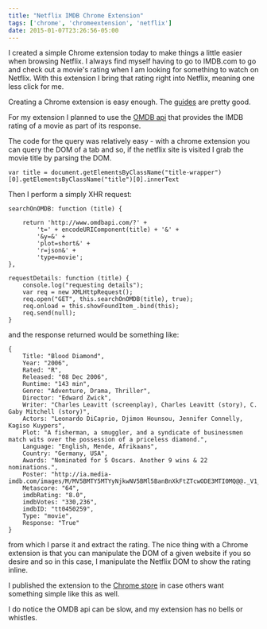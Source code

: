 ```yaml
---
title: "Netflix IMDB Chrome Extension"
tags: ['chrome', 'chromeextension', 'netflix']
date: 2015-01-07T23:26:56-05:00
---
```

I created a simple Chrome extension today to make things a little easier when browsing Netflix. I always find myself having to go to IMDB.com to go and check out a movie's rating when I am looking for something to watch on Netflix. With this extension I bring that rating right into Netflix, meaning one less click for me.
<!--more-->
Creating a Chrome extension is easy enough. The [guides](https://developer.chrome.com/extensions/index) are pretty good.

For my extension I planned to use the [OMDB api](http://www.omdbapi.com) that provides the IMDB rating of a movie as part of its response.

The code for the query was relatively easy - with a chrome extension you can query the DOM of a tab and so, if the netflix site is visited I grab the movie title by parsing the DOM.

    var title = document.getElementsByClassName("title-wrapper")[0].getElementsByClassName("title")[0].innerText

Then I perform a simply XHR request:

    searchOnOMDB: function (title) {

        return 'http://www.omdbapi.com/?' +
            't=' + encodeURIComponent(title) + '&' +
            '&y=&' +
            'plot=short&' +
            'r=json&' +
            'type=movie';
    },

    requestDetails: function (title) {
        console.log("requesting details");
        var req = new XMLHttpRequest();
        req.open("GET", this.searchOnOMDB(title), true);
        req.onload = this.showFoundItem_.bind(this);
        req.send(null);
    }

and the response returned would be something like:

    {
        Title: "Blood Diamond",
        Year: "2006",
        Rated: "R",
        Released: "08 Dec 2006",
        Runtime: "143 min",
        Genre: "Adventure, Drama, Thriller",
        Director: "Edward Zwick",
        Writer: "Charles Leavitt (screenplay), Charles Leavitt (story), C. Gaby Mitchell (story)",
        Actors: "Leonardo DiCaprio, Djimon Hounsou, Jennifer Connelly, Kagiso Kuypers",
        Plot: "A fisherman, a smuggler, and a syndicate of businessmen match wits over the possession of a priceless diamond.",
        Language: "English, Mende, Afrikaans",
        Country: "Germany, USA",
        Awards: "Nominated for 5 Oscars. Another 9 wins & 22 nominations.",
        Poster: "http://ia.media-imdb.com/images/M/MV5BMTY5MTYyNjkwNV5BMl5BanBnXkFtZTcwODE3MTI0MQ@@._V1_SX300.jpg",
        Metascore: "64",
        imdbRating: "8.0",
        imdbVotes: "330,236",
        imdbID: "tt0450259",
        Type: "movie",
        Response: "True"
    }

from which I parse it and extract the rating. The nice thing with a Chrome extension is that you can manipulate the DOM of a given website if you so desire and so in this case, I manipulate the Netflix DOM to show the rating inline.

I published the extension to the [Chrome store](https://chrome.google.com/webstore/detail/netflix-imdb-lookup/jlnffkfebfjciachomeienhjladjhloi) in case others want something simple like this as well.

I do notice the OMDB api can be slow, and my extension has no bells or whistles.

